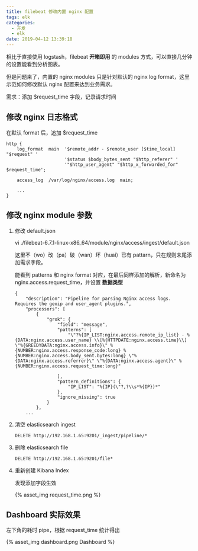 ```yaml
---
title: filebeat 修改内置 nginx 配置
tags: elk
categories:
  - 开发
  - elk
date: 2019-04-12 13:39:18
---
```



相比于直接使用 logstash，filebeat **开箱即用** 的 modules 方式，可以直接几分钟的设置能看到分析图表。

但是问题来了，内置的 nginx modules 只是针对默认的 nginx log format，这里示范如何修改默认 nginx 配置来达到业务需求。

需求：添加 \$request_time 字段，记录请求时间

## 修改 nginx 日志格式

在默认 format 后，追加 \$request_time

```
http {
    log_format  main  '$remote_addr - $remote_user [$time_local] "$request" '
                      '$status $body_bytes_sent "$http_referer" '
                      '"$http_user_agent" "$http_x_forwarded_for" $request_time';

    access_log  /var/log/nginx/access.log  main;

    ...
}
```

## 修改 nginx module 参数

1. 修改 default.json

   vi ./filebeat-6.7.1-linux-x86_64/module/nginx/access/ingest/default.json

   这里不（wo）改（pa）破（wan）坏（huai）已有 pattarn，只在规则末尾添加需求字段。

   能看到 patterns 和 nginx format 对应，在最后同样添加的解析，新命名为 nginx.access.request_time，并设置 **数据类型**

   ```
   {
       "description": "Pipeline for parsing Nginx access logs. Requires the geoip and user_agent plugins.",
       "processors": [
           {
               "grok": {
                   "field": "message",
                   "patterns": [
                       "\"?%{IP_LIST:nginx.access.remote_ip_list} - %{DATA:nginx.access.user_name} \\[%{HTTPDATE:nginx.access.time}\\] \"%{GREEDYDATA:nginx.access.info}\" %{NUMBER:nginx.access.response_code:long} %{NUMBER:nginx.access.body_sent.bytes:long} \"%{DATA:nginx.access.referrer}\" \"%{DATA:nginx.access.agent}\" %{NUMBER:nginx.access.request_time:long}"

                   ],
                   "pattern_definitions": {
                       "IP_LIST": "%{IP}(\"?,?\\s*%{IP})*"
                   },
                   "ignore_missing": true
               }
           },
       ...
   ```

2. 清空 elasticsearch ingest

   ```
   DELETE http://192.168.1.65:9201/_ingest/pipeline/*
   ```

3. 删除 elasticsearch file

   ```
   DELETE http://192.168.1.65:9201/file*
   ```

4. 重新创建 Kibana Index

   发现添加字段生效

   {% asset_img request_time.png %}

## Dashboard 实际效果

左下角的耗时 pipe，根据 request_time 统计得出

{% asset_img dashboard.png Dashboard %}
